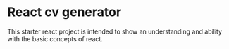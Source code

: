 # React cv generator

This starter react project is intended to show an understanding and ability with the basic concepts of react.

